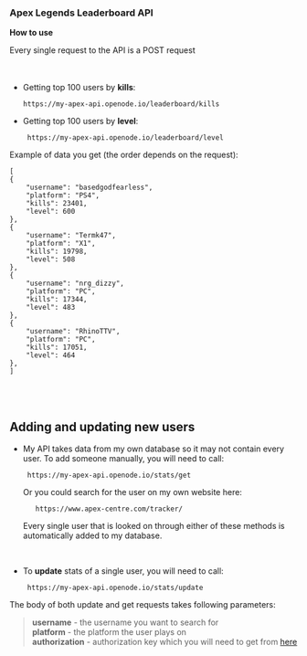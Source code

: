 [](http://www.dota2.com/leaderboards/)

### Apex Legends Leaderboard API


**How to use**


 Every single request to the API is a POST request<br/><br/><br/>

 -  Getting top 100 users by **kills**:

		https://my-apex-api.openode.io/leaderboard/kills


 - Getting top 100 users by **level**:
 
		https://my-apex-api.openode.io/leaderboard/level

Example of data you get (the order depends on the request):

	[
    {
        "username": "basedgodfearless",
        "platform": "PS4",
        "kills": 23401,
        "level": 600
    },
    {
        "username": "Termk47",
        "platform": "X1",
        "kills": 19798,
        "level": 508
    },
    {
        "username": "nrg_dizzy",
        "platform": "PC",
        "kills": 17344,
        "level": 483
    },
    {
        "username": "RhinoTTV",
        "platform": "PC",
        "kills": 17051,
        "level": 464
    },
	]
<br />
<br />


## Adding and updating new users 
 - My API takes data from my own database so it may not contain every
   user. To add someone manually, you will need to call:

	    https://my-apex-api.openode.io/stats/get
	  Or you could search for the user on my own website here:
  
		  https://www.apex-centre.com/tracker/

	Every single user that is looked on through either of these methods is automatically added to my database. 


 <br/>

 - To **update** stats of a single user, you will need to call:
	
	    https://my-apex-api.openode.io/stats/update


The body of both update and get requests takes following parameters:

> **username** - the username you want to search for<br/>
> **platform** - the platform the user plays on<br/>
> **authorization** - authorization key which you will need to get from <a href="http://api.mozambiquehe.re/getkey">here</a>



